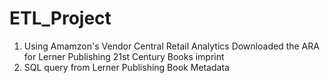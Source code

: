 # ETL_Project

1) Using Amamzon's Vendor Central Retail Analytics
   Downloaded the ARA for Lerner Publishing 21st Century Books imprint
2) SQL query from Lerner Publishing Book Metadata






